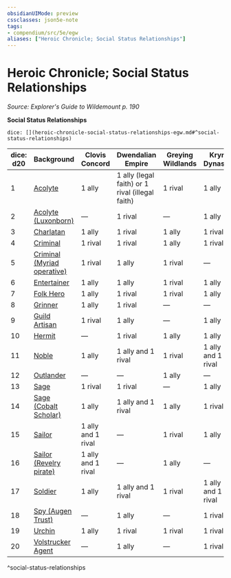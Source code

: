 ```yaml
---
obsidianUIMode: preview
cssclasses: json5e-note
tags:
- compendium/src/5e/egw
aliases: ["Heroic Chronicle; Social Status Relationships"]
---
```

# Heroic Chronicle; Social Status Relationships
*Source: Explorer's Guide to Wildemount p. 190* 

**Social Status Relationships**

`dice: [](heroic-chronicle-social-status-relationships-egw.md#^social-status-relationships)`

| dice: d20 | Background | Clovis Concord | Dwendalian Empire | Greying Wildlands | Kryn Dynasty |
|-----------|------------|----------------|-------------------|-------------------|--------------|
| 1 | [Acolyte](/Systems/5e/backgrounds/acolyte.md) | 1 ally | 1 ally (legal faith) or 1 rival (illegal faith) | 1 rival | 1 ally |
| 2 | [Acolyte (Luxonborn)](/Systems/5e/backgrounds/luxonborn-acolyte-egw.md) | — | 1 rival | — | 1 ally |
| 3 | [Charlatan](/Systems/5e/backgrounds/charlatan.md) | 1 ally | 1 rival | 1 ally | 1 rival |
| 4 | [Criminal](/Systems/5e/backgrounds/criminal-spy-variant.md) | 1 rival | 1 rival | 1 ally | 1 rival |
| 5 | [Criminal (Myriad operative)](/Systems/5e/backgrounds/myriad-operative-criminal-egw.md) | 1 rival | 1 ally | 1 rival | — |
| 6 | [Entertainer](/Systems/5e/backgrounds/entertainer.md) | 1 ally | 1 ally | 1 rival | 1 ally |
| 7 | [Folk Hero](/Systems/5e/backgrounds/folk-hero.md) | 1 ally | 1 rival | 1 rival | 1 ally |
| 8 | [Grinner](/Systems/5e/backgrounds/grinner-egw.md) | 1 ally | 1 rival | — | — |
| 9 | [Guild Artisan](/Systems/5e/backgrounds/guild-artisan-guild-merchant-variant.md) | 1 rival | 1 ally | — | 1 ally |
| 10 | [Hermit](/Systems/5e/backgrounds/hermit.md) | — | 1 rival | 1 ally | 1 ally |
| 11 | [Noble](/Systems/5e/backgrounds/noble.md) | 1 ally | 1 ally and 1 rival | 1 rival | 1 ally and 1 rival |
| 12 | [Outlander](/Systems/5e/backgrounds/outlander.md) | — | — | 1 ally | — |
| 13 | [Sage](/Systems/5e/backgrounds/sage.md) | 1 rival | 1 rival | — | 1 ally |
| 14 | [Sage (Cobalt Scholar)](/Systems/5e/backgrounds/cobalt-scholar-sage-egw.md) | 1 ally | 1 ally and 1 rival | 1 ally | 1 rival |
| 15 | [Sailor](/Systems/5e/backgrounds/sailor.md) | 1 ally and 1 rival | — | 1 rival | 1 ally |
| 16 | [Sailor (Revelry pirate)](/Systems/5e/backgrounds/revelry-pirate-sailor-egw.md) | 1 ally and 1 rival | — | 1 ally | — |
| 17 | [Soldier](/Systems/5e/backgrounds/soldier.md) | 1 ally | 1 ally and 1 rival | 1 rival | 1 ally and 1 rival |
| 18 | [Spy (Augen Trust)](/Systems/5e/backgrounds/augen-trust-spy-egw.md) | — | 1 ally | — | 1 rival |
| 19 | [Urchin](/Systems/5e/backgrounds/urchin.md) | 1 ally | 1 rival | 1 rival | 1 rival |
| 20 | [Volstrucker Agent](/Systems/5e/backgrounds/volstrucker-agent-egw.md) | — | 1 ally | — | 1 rival |
^social-status-relationships